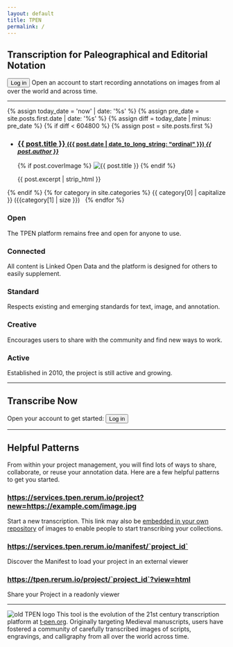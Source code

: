 ```yaml
---
layout: default
title: TPEN
permalink: /
---
```


## Transcription for Paleographical and Editorial Notation

<button role="button"> Log in </button>
Open an account to start recording annotations on images from al over the world and across time.

---
{% assign today_date = 'now' | date: '%s' %}
{% assign pre_date = site.posts.first.date | date: '%s' %}
{% assign diff = today_date | minus: pre_date %}
{% if diff < 604800 %}
  {% assign post = site.posts.first %}
<ul class="post-list">
    <li class="post-list-item">
      <h3>
        <a href="{{ post.url | absolute_url}}">{{ post.title }}
          <small>({{ post.date | date_to_long_string: "ordinal" }})
            <cite>{{ post.author }}</cite>
          </small>
        </a>
      </h3>
      {% if post.coverImage %}
      <img src="{{ post.coverImage }}" alt="{{ post.title }}" class="post-cover-image">
      {% endif %}
      <p>
        {{ post.excerpt | strip_html }}
      </p>
    </li>
  </ul>
{% endif %}
{% for category in site.categories %}
<a href="{{ site.baseurl }}/category/{{ category[0] }}" style="text-decoration: none;"> <i class="bi-bookmark-fill"></i> {{ category[0] | capitalize }} ({{category[1] | size }})</a> &nbsp;
{% endfor %}

<div class="gridly">

<div>
<h3>Open</h3>

The TPEN platform remains free and open for anyone to use.
</div>
<div>
<h3>Connected</h3>

All content is Linked Open Data and the platform is designed for others to easily supplement.
</div>

<div>
<h3>Standard</h3>

Respects existing and emerging standards for text, image, and annotation.
</div>

<div>
<h3>Creative</h3>

Encourages users to share with the community and find new ways to work.
</div>

<div>
<h3> Active </h3>

Established in 2010, the project is still active and growing. 
</div>
</div>

---

## Transcribe Now

Open your account to get started: <button role="button"> Log in </button>

---

## Helpful Patterns

From within your project management, you will find lots of ways to share, collaborate, or reuse your annotation data. 
Here are a few helpful patterns to get you started.

### https://services.tpen.rerum.io/project?new=https://example.com/image.jpg

Start a new transcription. This link may also be [embedded in your own repository](https://github.com/CenterForDigitalHumanities/TPEN3/issues/32) of images to enable people to start transcribing your collections.


### https://services.tpen.rerum.io/manifest/`project_id`

Discover the Manifest to load your project in an external viewer


### https://tpen.rerum.io/project/`project_id`?view=html

Share your Project in a readonly viewer

---

![old TPEN logo]({{site.baseurl}}/assets/img/tpen_clearShadowSmall.png)
This tool is the evolution of the 21st century transcription platform at [t‑pen.org](https://t-pen.org).
Originally targeting Medieval manuscripts, users have fostered a community of carefully
transcribed images of scripts, engravings, and calligraphy from all over the world across time.
